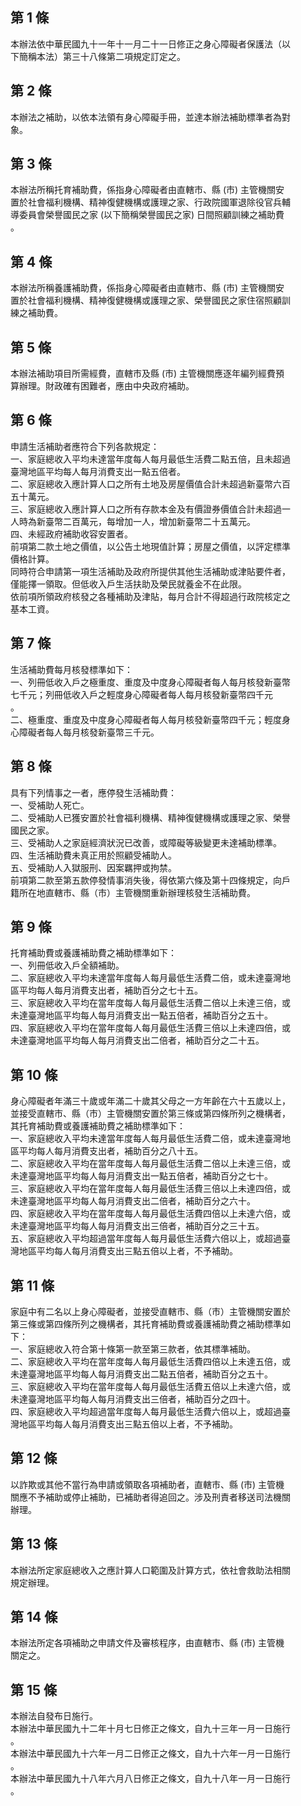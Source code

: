 第 1 條
-------
本辦法依中華民國九十一年十一月二十一日修正之身心障礙者保護法（以  
下簡稱本法）第三十八條第二項規定訂定之。

第 2 條
-------
本辦法之補助，以依本法領有身心障礙手冊，並達本辦法補助標準者為對  
象。

第 3 條
-------
本辦法所稱托育補助費，係指身心障礙者由直轄市、縣 (市) 主管機關安  
置於社會福利機構、精神復健機構或護理之家、行政院國軍退除役官兵輔  
導委員會榮譽國民之家 (以下簡稱榮譽國民之家) 日間照顧訓練之補助費  
。

第 4 條
-------
本辦法所稱養護補助費，係指身心障礙者由直轄市、縣 (市) 主管機關安  
置於社會福利機構、精神復健機構或護理之家、榮譽國民之家住宿照顧訓  
練之補助費。

第 5 條
-------
本辦法補助項目所需經費，直轄市及縣 (市) 主管機關應逐年編列經費預  
算辦理。財政確有困難者，應由中央政府補助。

第 6 條
-------
申請生活補助者應符合下列各款規定：                                
一、家庭總收入平均未達當年度每人每月最低生活費二點五倍，且未超過  
    臺灣地區平均每人每月消費支出一點五倍者。                      
二、家庭總收入應計算人口之所有土地及房屋價值合計未超過新臺幣六百  
    五十萬元。                                                    
三、家庭總收入應計算人口之所有存款本金及有價證券價值合計未超過一  
    人時為新臺幣二百萬元，每增加一人，增加新臺幣二十五萬元。      
四、未經政府補助收容安置者。                                      
前項第二款土地之價值，以公告土地現值計算；房屋之價值，以評定標準  
價格計算。                                                        
同時符合申請第一項生活補助及政府所提供其他生活補助或津貼要件者，  
僅能擇一領取。但低收入戶生活扶助及榮民就養金不在此限。            
依前項所領政府核發之各種補助及津貼，每月合計不得超過行政院核定之  
基本工資。

第 7 條
-------
生活補助費每月核發標準如下：                                      
一、列冊低收入戶之極重度、重度及中度身心障礙者每人每月核發新臺幣  
    七千元；列冊低收入戶之輕度身心障礙者每人每月核發新臺幣四千元  
    。                                                            
二、極重度、重度及中度身心障礙者每人每月核發新臺幣四千元；輕度身  
    心障礙者每人每月核發新臺幣三千元。

第 8 條
-------
具有下列情事之一者，應停發生活補助費：  
一、受補助人死亡。  
二、受補助人已獲安置於社會福利機構、精神復健機構或護理之家、榮譽  
    國民之家。  
三、受補助人之家庭經濟狀況已改善，或障礙等級變更未達補助標準。  
四、生活補助費未真正用於照顧受補助人。  
五、受補助人入獄服刑、因案羈押或拘禁。  
前項第二款至第五款停發情事消失後，得依第六條及第十四條規定，向戶  
籍所在地直轄市、縣（市）主管機關重新辦理核發生活補助費。

第 9 條
-------
托育補助費或養護補助費之補助標準如下：  
一、列冊低收入戶全額補助。  
二、家庭總收入平均未達當年度每人每月最低生活費二倍，或未達臺灣地  
    區平均每人每月消費支出者，補助百分之七十五。  
三、家庭總收入平均在當年度每人每月最低生活費二倍以上未達三倍，或  
    未達臺灣地區平均每人每月消費支出一點五倍者，補助百分之五十。  
四、家庭總收入平均在當年度每人每月最低生活費三倍以上未達四倍，或  
    未達臺灣地區平均每人每月消費支出二倍者，補助百分之二十五。

第 10 條
--------
身心障礙者年滿三十歲或年滿二十歲其父母之一方年齡在六十五歲以上，  
並接受直轄市、縣（市）主管機關安置於第三條或第四條所列之機構者，  
其托育補助費或養護補助費之補助標準如下：  
一、家庭總收入平均未達當年度每人每月最低生活費二倍，或未達臺灣地  
    區平均每人每月消費支出者，補助百分之八十五。  
二、家庭總收入平均在當年度每人每月最低生活費二倍以上未達三倍，或  
    未達臺灣地區平均每人每月消費支出一點五倍者，補助百分之七十。  
三、家庭總收入平均在當年度每人每月最低生活費三倍以上未達四倍，或  
    未達臺灣地區平均每人每月消費支出二倍者，補助百分之六十。  
四、家庭總收入平均在當年度每人每月最低生活費四倍以上未達六倍，或  
    未達臺灣地區平均每人每月消費支出三倍者，補助百分之三十五。  
五、家庭總收入平均超過當年度每人每月最低生活費六倍以上，或超過臺  
    灣地區平均每人每月消費支出三點五倍以上者，不予補助。

第 11 條
--------
家庭中有二名以上身心障礙者，並接受直轄市、縣（市）主管機關安置於  
第三條或第四條所列之機構者，其托育補助費或養護補助費之補助標準如  
下：  
一、家庭總收入符合第十條第一款至第三款者，依其標準補助。  
二、家庭總收入平均在當年度每人每月最低生活費四倍以上未達五倍，或  
    未達臺灣地區平均每人每月消費支出二點五倍者，補助百分之五十。  
三、家庭總收入平均在當年度每人每月最低生活費五倍以上未達六倍，或  
    未達臺灣地區平均每人每月消費支出三倍者，補助百分之四十。  
四、家庭總收入平均超過當年度每人每月最低生活費六倍以上，或超過臺  
    灣地區平均每人每月消費支出三點五倍以上者，不予補助。

第 12 條
--------
以詐欺或其他不當行為申請或領取各項補助者，直轄市、縣 (市) 主管機  
關應不予補助或停止補助，已補助者得追回之。涉及刑責者移送司法機關  
辦理。

第 13 條
--------
本辦法所定家庭總收入之應計算人口範圍及計算方式，依社會救助法相關  
規定辦理。

第 14 條
--------
本辦法所定各項補助之申請文件及審核程序，由直轄市、縣 (市) 主管機  
關定之。

第 15 條
--------
本辦法自發布日施行。  
本辦法中華民國九十二年十月七日修正之條文，自九十三年一月一日施行  
。  
本辦法中華民國九十六年一月二日修正之條文，自九十六年一月一日施行  
。  
本辦法中華民國九十八年六月八日修正之條文，自九十八年一月一日施行  
。


